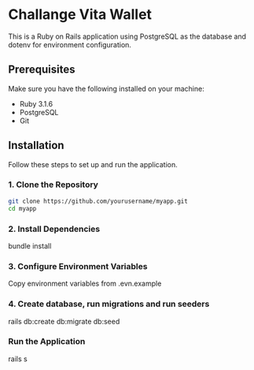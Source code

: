 # Challange Vita Wallet

This is a Ruby on Rails application using PostgreSQL as the database and dotenv for environment configuration.

## Prerequisites

Make sure you have the following installed on your machine:

- Ruby 3.1.6
- PostgreSQL
- Git

## Installation

Follow these steps to set up and run the application.

### 1. Clone the Repository

```sh
git clone https://github.com/yourusername/myapp.git
cd myapp
```

### 2. Install Dependencies
bundle install

### 3. Configure Environment Variables

Copy environment variables from .evn.example

### 4. Create database, run migrations and run seeders

rails db:create db:migrate db:seed


### Run the Application

rails s

